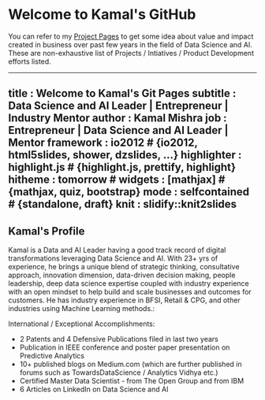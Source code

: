 # Welcome to Kamal's GitHub

You can refer to my [Project Pages](https://github.com/kkm24132/Products_Projects_Initiatives) to get some idea about value and impact created in business over past few years in the field of Data Science and AI. These are non-exhaustive list of Projects / Intiatives / Product Development efforts listed.



---
title       : Welcome to Kamal's Git Pages
subtitle    : Data Science and AI Leader | Entrepreneur | Industry Mentor
author      : Kamal Mishra
job         : Entrepreneur | Data Science and AI Leader | Mentor
framework   : io2012        # {io2012, html5slides, shower, dzslides, ...}
highlighter : highlight.js  # {highlight.js, prettify, highlight}
hitheme     : tomorrow      # 
widgets     : [mathjax]            # {mathjax, quiz, bootstrap}
mode        : selfcontained # {standalone, draft}
knit        : slidify::knit2slides
---

## Kamal's  Profile

Kamal is a Data and AI Leader having a good track record of digital transformations leveraging Data Science and AI. With 23+ yrs of experience, he brings a unique blend of strategic thinking, consultative approach, innovation dimension, data-driven decision making, people leadership, deep data science expertise coupled with industry experience with an open mindset to help build and scale businesses and outcomes for customers. He has industry experience in BFSI, Retail & CPG, and other industries using Machine Learning methods.:

International / Exceptional Accomplishments:
* 2 Patents and 4 Defensive Publications filed in last two years
* Publication in IEEE conference and poster paper presentation on Predictive Analytics
* 10+ published blogs on Medium.com (which are further published in forums such as TowardsDataScience / Analytics Vidhya etc.)
* Certified Master Data Scientist - from The Open Group and from IBM
* 6 Articles on LinkedIn on Data Science and AI







